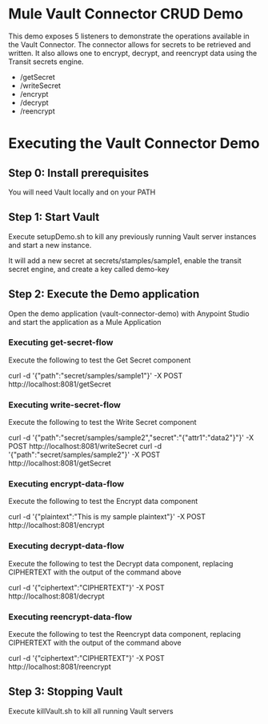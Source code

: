 # Mule Vault Connector CRUD Demo
This demo exposes 5 listeners to demonstrate the operations available in the Vault Connector. 
The connector allows for secrets to be retrieved and written. It also allows one to encrypt, decrypt, and reencrypt data
 using the Transit secrets engine.

* /getSecret
* /writeSecret
* /encrypt
* /decrypt
* /reencrypt



# Executing the Vault Connector Demo

## Step 0: Install prerequisites

You will need Vault locally and on your PATH

## Step 1: Start Vault

Execute setupDemo.sh to kill any previously running Vault server instances and start a new instance. 

It will add a new secret at secrets/stamples/sample1, enable the transit secret engine, and create a key called demo-key

## Step 2: Execute the Demo application

Open the demo application (vault-connector-demo) with Anypoint Studio and start the application as a Mule Application

### Executing get-secret-flow

Execute the following to test the Get Secret component

curl -d '{"path":"secret/samples/sample1"}' -X POST http://localhost:8081/getSecret

### Executing write-secret-flow

Execute the following to test the Write Secret component

curl -d '{"path":"secret/samples/sample2","secret":"{\"attr1\":\"data2\"}"}' -X POST http://localhost:8081/writeSecret
curl -d '{"path":"secret/samples/sample2"}' -X POST http://localhost:8081/getSecret

### Executing encrypt-data-flow

Execute the following to test the Encrypt data component

curl -d '{"plaintext":"This is my sample plaintext"}' -X POST http://localhost:8081/encrypt

### Executing decrypt-data-flow

Execute the following to test the Decrypt data component, replacing CIPHERTEXT with the output of the command above

curl -d '{"ciphertext":"CIPHERTEXT"}' -X POST http://localhost:8081/decrypt

### Executing reencrypt-data-flow

Execute the following to test the Reencrypt data component, replacing CIPHERTEXT with the output of the command above

curl -d '{"ciphertext":"CIPHERTEXT"}' -X POST http://localhost:8081/reencrypt

## Step 3: Stopping Vault

Execute killVault.sh to kill all running Vault servers